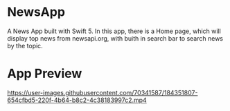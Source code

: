 # NewsApp
 A News App built with Swift 5. In this app, there is a Home page, which will display top news from newsapi.org, with buith in search bar to search news by the topic.
# App Preview
 
https://user-images.githubusercontent.com/70341587/184351807-654cfbd5-220f-4b64-b8c2-4c38183997c2.mp4

